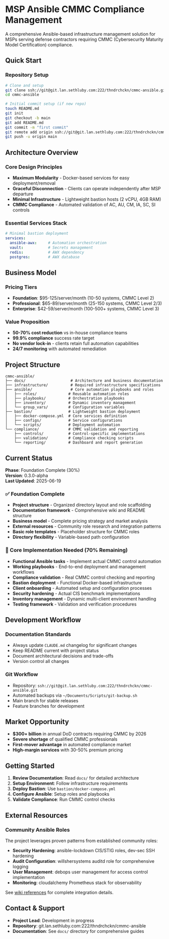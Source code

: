 # MSP Ansible CMMC Compliance Management

A comprehensive Ansible-based infrastructure management solution for MSPs serving defense contractors requiring CMMC (Cybersecurity Maturity Model Certification) compliance.

## Quick Start

### Repository Setup
```bash
# Clone and setup
git clone ssh://git@git.lan.sethluby.com:222/thndrchckn/cmmc-ansible.git
cd cmmc-ansible

# Initial commit setup (if new repo)
touch README.md
git init
git checkout -b main
git add README.md
git commit -m "first commit"
git remote add origin ssh://git@git.lan.sethluby.com:222/thndrchckn/cmmc-ansible.git
git push -u origin main
```

## Architecture Overview

### Core Design Principles
- **Maximum Modularity** - Docker-based services for easy deployment/removal
- **Graceful Disconnection** - Clients can operate independently after MSP departure
- **Minimal Infrastructure** - Lightweight bastion hosts (2 vCPU, 4GB RAM)
- **CMMC Compliance** - Automated validation of AC, AU, CM, IA, SC, SI controls

### Essential Services Stack
```yaml
# Minimal bastion deployment
services:
  ansible-awx:     # Automation orchestration
  vault:           # Secrets management  
  redis:           # AWX dependency
  postgres:        # AWX database
```

## Business Model

### Pricing Tiers
- **Foundation**: $95-125/server/month (10-50 systems, CMMC Level 2)
- **Professional**: $65-89/server/month (25-150 systems, CMMC Level 2/3)  
- **Enterprise**: $42-59/server/month (100-500+ systems, CMMC Level 3)

### Value Proposition
- **50-70% cost reduction** vs in-house compliance teams
- **99.9% compliance** success rate target
- **No vendor lock-in** - clients retain full automation capabilities
- **24/7 monitoring** with automated remediation

## Project Structure

```
cmmc-ansible/
├── docs/                    # Architecture and business documentation
├── infrastructure/          # Required infrastructure specifications
├── ansible/                 # Core automation playbooks and roles
│   ├── roles/              # Reusable automation roles
│   ├── playbooks/          # Orchestration playbooks
│   ├── inventory/          # Dynamic inventory management
│   └── group_vars/         # Configuration variables
├── bastion/                # Lightweight bastion deployment
│   ├── docker-compose.yml  # Core services definition
│   ├── configs/            # Service configurations
│   └── scripts/            # Deployment automation
└── compliance/             # CMMC validation and reporting
    ├── controls/           # Control-specific implementations
    ├── validation/         # Compliance checking scripts
    └── reporting/          # Dashboard and report generation
```

## Current Status

**Phase**: Foundation Complete (30%)  
**Version**: 0.3.0-alpha  
**Last Updated**: 2025-06-19

### ✅ Foundation Complete
- **Project structure** - Organized directory layout and role scaffolding
- **Documentation framework** - Comprehensive wiki and README structure
- **Business model** - Complete pricing strategy and market analysis
- **External resources** - Community role research and integration patterns
- **Basic role templates** - Placeholder structure for CMMC roles
- **Directory flexibility** - Variable-based path configuration

### 🔄 Core Implementation Needed (70% Remaining)
- **Functional Ansible tasks** - Implement actual CMMC control automation
- **Working playbooks** - End-to-end deployment and management workflows
- **Compliance validation** - Real CMMC control checking and reporting
- **Bastion deployment** - Functional Docker-based infrastructure
- **Client onboarding** - Automated setup and configuration processes
- **Security hardening** - Actual CIS benchmark implementations
- **Inventory management** - Dynamic multi-client environment handling
- **Testing framework** - Validation and verification procedures

## Development Workflow

### Documentation Standards
- Always update `CLAUDE.md` changelog for significant changes
- Keep README current with project status
- Document architectural decisions and trade-offs
- Version control all changes

### Git Workflow
- Repository: `ssh://git@git.lan.sethluby.com:222/thndrchckn/cmmc-ansible.git`
- Automated backups via `~/Documents/Scripts/git-backup.sh`
- Main branch for stable releases
- Feature branches for development

## Market Opportunity

- **$300+ billion** in annual DoD contracts requiring CMMC by 2026
- **Severe shortage** of qualified CMMC professionals
- **First-mover advantage** in automated compliance market
- **High-margin services** with 30-50% premium pricing

## Getting Started

1. **Review Documentation**: Read `docs/` for detailed architecture
2. **Setup Environment**: Follow infrastructure requirements
3. **Deploy Bastion**: Use `bastion/docker-compose.yml`
4. **Configure Ansible**: Setup roles and playbooks
5. **Validate Compliance**: Run CMMC control checks

## External Resources

### Community Ansible Roles
The project leverages proven patterns from established community roles:
- **Security Hardening**: ansible-lockdown CIS/STIG roles, dev-sec SSH hardening
- **Audit Configuration**: willshersystems auditd role for comprehensive logging
- **User Management**: debops user management for access control implementation
- **Monitoring**: cloudalchemy Prometheus stack for observability

See [wiki references](https://git.lan.sethluby.com:222/thndrchckn/cmmc-ansible.wiki) for complete integration details.

## Contact & Support

- **Project Lead**: Development in progress
- **Repository**: git.lan.sethluby.com:222/thndrchckn/cmmc-ansible
- **Documentation**: See `docs/` directory for comprehensive guides